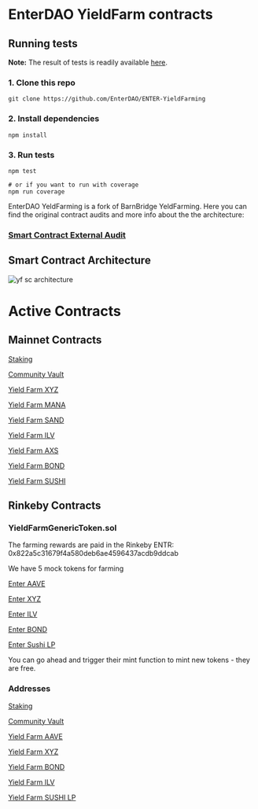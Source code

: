 # EnterDAO YieldFarm contracts

## Running tests
**Note:** The result of tests is readily available [here](./test-results.md).

### 1. Clone this repo
```shell
git clone https://github.com/EnterDAO/ENTER-YieldFarming
```

### 2. Install dependencies
```shell
npm install
```

### 3. Run tests
```shell
npm test

# or if you want to run with coverage
npm run coverage
```

EnterDAO YeldFarming is a fork of BarnBridge YeldFarming. Here you can find the original contract audits and more info about the the architecture:
### [Smart Contract External Audit](https://github.com/BarnBridge/BarnBridge-YieldFarming/blob/master/BarnBridge-Yield-Farming-and-Incentivization-AUDIT.pdf)

## Smart Contract Architecture
![yf sc architecture](https://user-images.githubusercontent.com/4047772/120464712-e7bee680-c3a5-11eb-97ea-80df581af5ef.png)

# Active Contracts

## Mainnet Contracts

[Staking](https://etherscan.io/address/0x3F148612315AaE2514AC630D6FAf0D94B8Cd8E33#code)

[Community Vault](https://etherscan.io/address/0x2dDdddDCEA12B277aAAa4Da6aE65E9CC1E53c430#code)

[Yield Farm XYZ](https://etherscan.io/address/0xcBA851105bFa485E390FBD456B9190824aE1212a#code)

[Yield Farm MANA](https://etherscan.io/address/0x9b11E10f54010A52DdFAAF2E37C11EF9891a59F0#code)

[Yield Farm SAND](https://etherscan.io/address/0x123d229c6fAf32C3C99b2670111C705e6B644fA2#code)

[Yield Farm ILV](https://etherscan.io/address/0x271DBa83ccADd6A9719e314F53D9BF4e2C79d21A#code)

[Yield Farm AXS](https://etherscan.io/address/0xEa0B66eEc998Bb559fA6f1c6b159828F0a2db09d#code)

[Yield Farm BOND](https://etherscan.io/address/0xd65483B8755aC5Fea7120e3f68Df961d88181Dd2#code)

[Yield Farm SUSHI](https://etherscan.io/address/0xA9B4B5e05EF90cFb8644591186AbCf883eDA5735#code)

## Rinkeby Contracts

### YieldFarmGenericToken.sol
The farming rewards are paid in the Rinkeby ENTR: 0x822a5c31679f4a580deb6ae4596437acdb9ddcab

We have 5 mock tokens for farming

[Enter AAVE](https://rinkeby.etherscan.io/address/0xB81Ed1453Ab2db133A10a8c97888BEbe82cFac9C#code)

[Enter XYZ](https://rinkeby.etherscan.io/address/0x5FfA3420213348a11b54063e3Dc0fda5e87891ab#code)

[Enter ILV](https://rinkeby.etherscan.io/address/0x969e55dFA15396Da623769C0A0D651a187EbDc67#code)

[Enter BOND](https://rinkeby.etherscan.io/address/0x038D06578Bb35EaE582EDfCc869fFa0E93761F2B#code)

[Enter Sushi LP](https://rinkeby.etherscan.io/address/0x43f0265F0A0E81365051220aa24E9CeC4796a741#code)

You can go ahead and trigger their mint function to mint new tokens - they are free.

### Addresses

[Staking](https://rinkeby.etherscan.io/address/0x0Ca02A559DfB17860f1eA358f1F81E2b7fea8fAC#code)

[Community Vault](https://rinkeby.etherscan.io/address/0x0bD786b4bb89C8558c6B05f5D5102c25dfDDA105#code)

[Yield Farm AAVE](https://rinkeby.etherscan.io/address/0x8F175C7D96d176057EA0CFDEa4958bc2c88B4270#code)

[Yield Farm XYZ](https://rinkeby.etherscan.io/address/0x5e7A0fB101B16E5449325975b49575Ec51d71531#code)

[Yield Farm BOND](https://rinkeby.etherscan.io/address/0xbebb9855Af5caC8acDA84A2496CBBd4ae8af4531#code)

[Yield Farm ILV](https://rinkeby.etherscan.io/address/0x1c5737b9417134a337f86a11bdc25Be1E584F45a#code)

[Yield Farm SUSHI LP](https://rinkeby.etherscan.io/address/0xc73f763553EdCa96886883174c7e998491D23Bf4#code)
